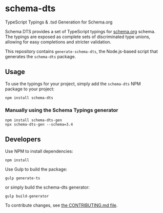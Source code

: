 # schema-dts

TypeScript Typings &amp; .tsd Generation for Schema.org

Schema DTS provides a set of TypeScript typings for
[schema.org](https://schema.org) schema. The typings are exposed as complete
sets of discriminated type unions, allowing for easy completions and stricter
validation.

This repository contains `generate-schema-dts`, the Node.js-based script that
generates the `schema-dts` package.

## Usage

To use the typings for your project, simply add the `schema-dts` NPM package to
your project:

    npm install schema-dts

### Manually using the Schema Typings generator

    npm install schema-dts-gen
    npx schema-dts-gen --schema=3.4

## Developers

Use NPM to install dependencies:

    npm install

Use Gulp to build the package:

    gulp generate-ts

or simply build the schema-dts generator:

    gulp build-generator

To contribute changes, see [the CONTRIBUTING.md file](./CONTRIBUTING.md).

